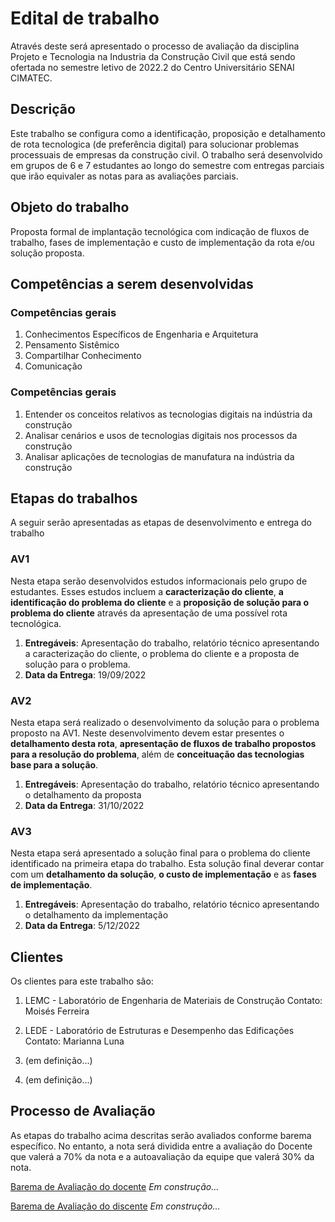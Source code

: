 # Edital de trabalho

Através deste será apresentado o processo de avaliação da disciplina Projeto e Tecnologia na Industria da Construção Civil que está sendo ofertada no semestre letivo de 2022.2 do Centro Universitário SENAI CIMATEC.

## Descrição
Este trabalho se configura como a identificação, proposição e detalhamento de rota tecnologica (de preferência digital) para solucionar problemas processuais de empresas da construção civil. O trabalho será desenvolvido em grupos de 6 e 7 estudantes ao longo do semestre com entregas parciais que irão equivaler as notas para as avaliações parciais.


## Objeto do trabalho
Proposta formal de implantação tecnológica com indicação de fluxos de trabalho, fases de implementação e custo de implementação da rota e/ou solução proposta.


## Competências a serem desenvolvidas

### Competências gerais
1. Conhecimentos Específicos de Engenharia e Arquitetura 
2. Pensamento Sistêmico 
3. Compartilhar Conhecimento 
4. Comunicação 

### Competências gerais
1. Entender os conceitos relativos as tecnologias digitais na indústria da construção
2. Analisar cenários e usos de tecnologias digitais nos processos da construção
3. Analisar aplicações de tecnologias de manufatura na indústria da construção


## Etapas do trabalhos

A seguir serão apresentadas as etapas de desenvolvimento e entrega do trabalho


### AV1
Nesta etapa serão desenvolvidos estudos informacionais pelo grupo de estudantes. Esses estudos incluem a **caracterização do cliente**, **a identificação do problema do cliente** e a **proposição de solução para o problema do cliente** através da apresentação de uma possível rota tecnológica.

1. **Entregáveis**: Apresentação do trabalho, relatório técnico apresentando a caracterização do cliente, o problema do cliente e a proposta de solução para o problema.
2. **Data da Entrega**: 19/09/2022


### AV2
Nesta etapa será realizado o desenvolvimento da solução para o problema proposto na AV1. Neste desenvolvimento devem estar presentes o **detalhamento desta rota**, **apresentação de fluxos de trabalho propostos para a resolução do problema**, além de **conceituação das tecnologias base para a solução**.

1. **Entregáveis**: Apresentação do trabalho, relatório técnico apresentando o detalhamento da proposta
2. **Data da Entrega**: 31/10/2022


### AV3
Nesta etapa será apresentado a solução final para o problema do cliente identificado na primeira etapa do trabalho. Esta solução final deverar contar com um **detalhamento da solução**, **o custo de implementação** e as **fases de implementação**. 

1. **Entregáveis**: Apresentação do trabalho, relatório técnico apresentando o detalhamento da implementação
2. **Data da Entrega**: 5/12/2022


## Clientes

Os clientes para este trabalho são:
1. LEMC - Laboratório de Engenharia de Materiais de Construção
    Contato: Moisés Ferreira
    
2. LEDE - Laboratório de Estruturas e Desempenho das Edificações
    Contato: Marianna Luna

3. (em definição...)


4. (em definição...)


## Processo de Avaliação
As etapas do trabalho acima descritas serão avaliados conforme barema específico. No entanto, a nota será dividida entre a avaliação do Docente que valerá a 70% da nota e a autoavaliação da equipe que valerá 30% da nota. 

[Barema de Avaliação do docente](...) *Em construção...*

[Barema de Avaliação do discente](...) *Em construção...*



